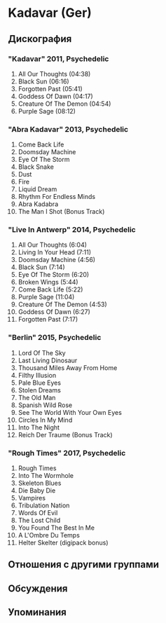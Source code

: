 # Kadavar (Ger)



## Дискография

### "Kadavar" 2011, Psychedelic

01. All Our Thoughts (04:38)
02. Black Sun (06:16)
03. Forgotten Past (05:41)
04. Goddess Of Dawn (04:17)
05. Creature Of The Demon (04:54)
06. Purple Sage (08:12)

### "Abra Kadavar" 2013, Psychedelic

01. Come Back Life
02. Doomsday Machine
03. Eye Of The Storm
04. Black Snake
05. Dust
06. Fire
07. Liquid Dream
08. Rhythm For Endless Minds
09. Abra Kadabra
10. The Man I Shot (Bonus Track)

### "Live In Antwerp" 2014, Psychedelic

01. All Our Thoughts (6:04)
02. Living In Your Head (7:11)
03. Doomsday Machine (4:56)
04. Black Sun (7:14)
05. Eye Of The Storm (6:20)
06. Broken Wings (5:44)
07. Come Back Life (5:22)
08. Purple Sage (11:04)
09. Creature Of The Demon (4:53)
10. Goddess Of Dawn (6:27)
11. Forgotten Past (7:17)

### "Berlin" 2015, Psychedelic

01. Lord Of The Sky
02. Last Living Dinosaur
03. Thousand Miles Away From Home
04. Filthy Illusion
05. Pale Blue Eyes
06. Stolen Dreams
07. The Old Man
08. Spanish Wild Rose
09. See The World With Your Own Eyes
10. Circles In My Mind
11. Into The Night
12. Reich Der Traume (Bonus Track)

### "Rough Times" 2017, Psychedelic

01. Rough Times
02. Into The Wormhole
03. Skeleton Blues
04. Die Baby Die
05. Vampires
06. Tribulation Nation
07. Words Of Evil
08. The Lost Child
09. You Found The Best In Me
10. A L'Ombre Du Temps
11. Helter Skelter (digipack bonus)


## Отношения с другими группами


## Обсуждения


## Упоминания

